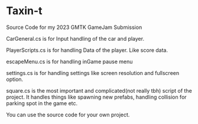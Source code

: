 # Taxin-t
Source Code for my 2023 GMTK GameJam Submission


CarGeneral.cs is for Input handling of the car and player.


PlayerScripts.cs is for handling Data of the player. Like score data. 


escapeMenu.cs is for handling inGame pause menu


settings.cs is for handling settings like screen resolution and fullscreen option.


square.cs is the most important and complicated(not really tbh) script of the project. It handles things like spawning new prefabs, handling collision for parking spot in the game etc.




You can use the source code for your own project. 
